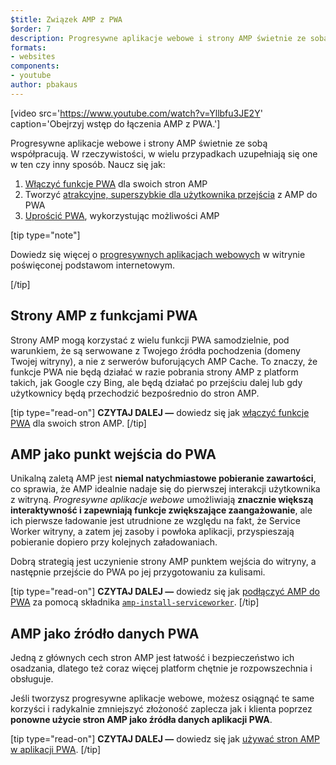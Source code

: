 ```yaml
---
$title: Związek AMP z PWA
$order: 7
description: Progresywne aplikacje webowe i strony AMP świetnie ze sobą współpracują. W rzeczywistości, w wielu przypadkach uzupełniają się one w ten czy inny sposób. Naucz się jak...
formats:
- websites
components:
- youtube
author: pbakaus
---
```


[video src='https://www.youtube.com/watch?v=Yllbfu3JE2Y' caption='Obejrzyj wstęp do łączenia AMP z PWA.']

Progresywne aplikacje webowe i strony AMP świetnie ze sobą współpracują. W rzeczywistości, w wielu przypadkach uzupełniają się one w ten czy inny sposób. Naucz się jak:

1. [Włączyć funkcje PWA](../../../documentation/guides-and-tutorials/optimize-measure/amp-as-pwa.md) dla swoich stron AMP
2. Tworzyć [atrakcyjne, superszybkie dla użytkownika przejścia](../../../documentation/guides-and-tutorials/integrate/amp-to-pwa.md) z AMP do PWA
3. [Uprościć PWA](../../../documentation/guides-and-tutorials/integrate/amp-in-pwa.md), wykorzystując możliwości AMP

[tip type="note"]

Dowiedz się więcej o [progresywnych aplikacjach webowych](https://developers.google.com/web/progressive-web-apps/) w witrynie poświęconej podstawom internetowym.

[/tip]

## Strony AMP z funkcjami PWA

Strony AMP mogą korzystać z wielu funkcji PWA samodzielnie, pod warunkiem, że są serwowane z Twojego źródła pochodzenia (domeny Twojej witryny), a nie z serwerów buforujących AMP Cache. To znaczy, że funkcje PWA nie będą działać w razie pobrania strony AMP z platform takich, jak Google czy Bing, ale będą działać po przejściu dalej lub gdy użytkownicy będą przechodzić bezpośrednio do stron AMP.

[tip type="read-on"] **CZYTAJ DALEJ —** dowiedz się jak [włączyć funkcje PWA](../../../documentation/guides-and-tutorials/optimize-measure/amp-as-pwa.md) dla swoich stron AMP. [/tip]

## AMP jako punkt wejścia do PWA

Unikalną zaletą AMP jest **niemal natychmiastowe pobieranie zawartości**, co sprawia, że AMP idealnie nadaje się do pierwszej interakcji użytkownika z witryną. *Progresywne aplikacje webowe* umożliwiają **znacznie większą interaktywność i zapewniają funkcje zwiększające zaangażowanie**, ale ich pierwsze ładowanie jest utrudnione ze względu na fakt, że Service Worker witryny, a zatem jej zasoby i powłoka aplikacji, przyspieszają pobieranie dopiero przy kolejnych załadowaniach.

Dobrą strategią jest uczynienie strony AMP punktem wejścia do witryny, a następnie przejście do PWA po jej przygotowaniu za kulisami.

[tip type="read-on"] **CZYTAJ DALEJ —** dowiedz się jak [podłączyć AMP do PWA](../../../documentation/guides-and-tutorials/integrate/amp-to-pwa.md) za pomocą składnika [`amp-install-serviceworker`](../../../documentation/components/reference/amp-install-serviceworker.md). [/tip]

## AMP jako źródło danych PWA

Jedną z głównych cech stron AMP jest łatwość i bezpieczeństwo ich osadzania, dlatego też coraz więcej platform chętnie je rozpowszechnia i obsługuje.

Jeśli tworzysz progresywne aplikacje webowe, możesz osiągnąć te same korzyści i radykalnie zmniejszyć złożoność zaplecza jak i klienta poprzez **ponowne użycie stron AMP jako źródła danych aplikacji PWA**.

[tip type="read-on"] **CZYTAJ DALEJ —** dowiedz się jak [używać stron AMP w aplikacji PWA](../../../documentation/guides-and-tutorials/integrate/amp-in-pwa.md). [/tip]

